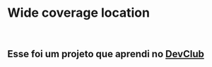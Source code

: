 <h1>Wide coverage location</h1>
<br>
<h2>Esse foi um projeto que aprendi no <a href="https://rodolfomori.com.br/devclub/">DevClub</a></h2>
